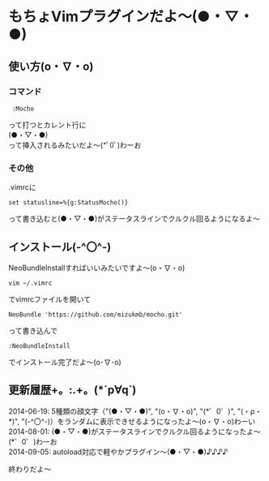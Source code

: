 # もちょVimプラグインだよ〜(●・▽・●)

## 使い方(o・∇・o)
### コマンド
```
 :Mocho
```

って打つとカレント行に  
(●・▽・●)  
って挿入されるみたいだよ〜(*ﾟ0ﾟ)わーお

### その他
.vimrcに

```
set statusline=%{g:StatusMocho()}
```

って書き込むと(●・▽・●)がステータスラインでクルクル回るようになるよ〜

## インストール(-^〇^-)
NeoBundleInstallすればいいみたいですよ〜(o・∇・o)
```
vim ~/.vimrc
```
でvimrcファイルを開いて
```
NeoBundle 'https://github.com/mizukmb/mocho.git'
```
って書き込んで
```
:NeoBundleInstall
```
でインストール完了だよ〜(o･∇･o)  

## 更新履歴+。:.+。(*´p∀q`)
2014-06-19: 5種類の顔文字（"(●・▽・●)", "(o・∇・o)", "(\*゜0゜)", "(・ρ・\*)", "(-^〇^-)）をランダムに表示できせるようになったよ〜(o・∇・o)わーい  
2014-08-01: (●・▽・●)がステータスラインでクルクル回るようになったよ〜(\*゜0゜)わーお  
2014-09-05: autoload対応で軽やかプラグイン〜(●・▽・●)♪♪♪♪

終わりだよ〜
